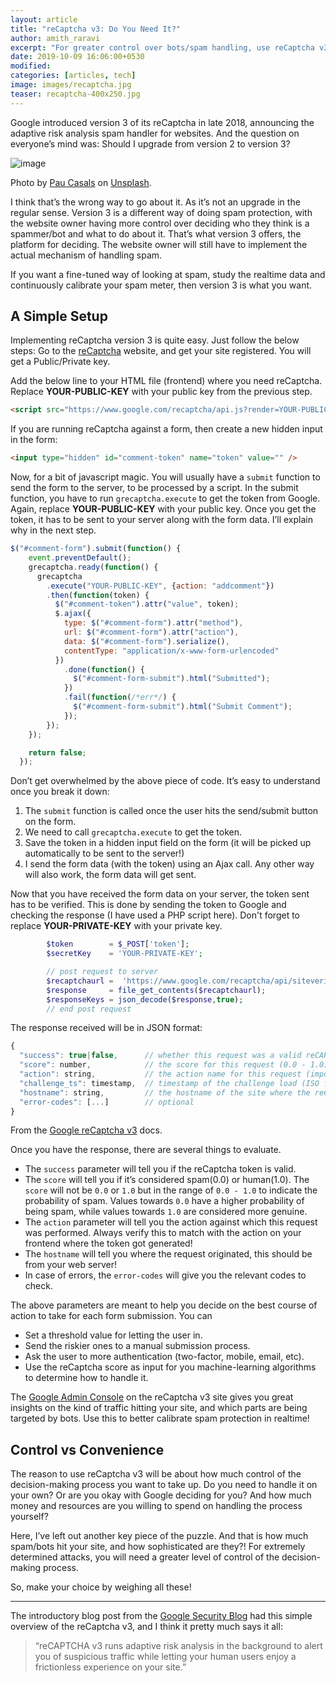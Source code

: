 ```yaml
---
layout: article
title: "reCaptcha v3: Do You Need It?"
author: amith_raravi
excerpt: "For greater control over bots/spam handling, use reCaptcha v3!"
date: 2019-10-09 16:06:00+0530
modified:
categories: [articles, tech]
image: images/recaptcha.jpg
teaser: recaptcha-400x250.jpg
---
```


Google introduced version 3 of its reCaptcha in late 2018, announcing the adaptive risk analysis spam handler for websites. And the question on everyone’s mind was: Should I upgrade from version 2 to version 3?

![image](/images/recaptcha.jpg)
<figcaption>Photo by <a href="https://unsplash.com/@paucasals">Pau Casals</a> on <a href="https://unsplash.com">Unsplash</a>.</figcaption>

I think that’s the wrong way to go about it. As it’s not an upgrade in the regular sense. Version 3 is a different way of doing spam protection, with the website owner having more control over deciding who they think is a spammer/bot and what to do about it. That’s what version 3 offers, the platform for deciding. The website owner will still have to implement the actual mechanism of handling spam.

If you want a fine-tuned way of looking at spam, study the realtime data and continuously calibrate your spam meter, then version 3 is what you want.

## A Simple Setup

Implementing reCaptcha version 3 is quite easy. Just follow the below steps:
Go to the [reCaptcha](https://www.google.com/recaptcha/intro/v3.html) website, and get your site registered. You will get a Public/Private key.

Add the below line to your HTML file (frontend) where you need reCaptcha. Replace **YOUR-PUBLIC-KEY** with your public key from the previous step.
```html
<script src="https://www.google.com/recaptcha/api.js?render=YOUR-PUBLIC-KEY"></script>
```

If you are running reCaptcha against a form, then create a new hidden input in the form:
```html
<input type="hidden" id="comment-token" name="token" value="" />
```

Now, for a bit of javascript magic. You will usually have a `submit` function to send the form to the server, to be processed by a script. In the submit function, you have to run `grecaptcha.execute` to get the token from Google. Again, replace **YOUR-PUBLIC-KEY** with your public key. Once you get the token, it has to be sent to your server along with the form data. I’ll explain why in the next step.
```js
$("#comment-form").submit(function() {
    event.preventDefault();
    grecaptcha.ready(function() {
      grecaptcha
        .execute("YOUR-PUBLIC-KEY", {action: "addcomment"})
        .then(function(token) {
          $("#comment-token").attr("value", token);
          $.ajax({
            type: $("#comment-form").attr("method"),
            url: $("#comment-form").attr("action"),
            data: $("#comment-form").serialize(),
            contentType: "application/x-www-form-urlencoded"
          })
            .done(function() {
              $("#comment-form-submit").html("Submitted");
            })
            .fail(function(/*err*/) {
              $("#comment-form-submit").html("Submit Comment");
            });
        });
    });

    return false;
  });
```

Don’t get overwhelmed by the above piece of code. It’s easy to understand once you break it down:

1. The `submit` function is called once the user hits the send/submit button on the form.
2. We need to call `grecaptcha.execute` to get the token.
3. Save the token in a hidden input field on the form (it will be picked up automatically to be sent to the server!)
4. I send the form data (with the token) using an Ajax call. Any other way will also work, the form data will get sent.

Now that you have received the form data on your server, the token sent has to be verified. This is done by sending the token to Google and checking the response (I have used a PHP script here). Don't forget to replace **YOUR-PRIVATE-KEY** with your private key.
```php
        $token        = $_POST['token'];
        $secretKey    = 'YOUR-PRIVATE-KEY';

        // post request to server
        $recaptchaurl =  'https://www.google.com/recaptcha/api/siteverify?secret=' . urlencode($secretKey) . '&response=' . urlencode($token);
        $response     = file_get_contents($recaptchaurl);
        $responseKeys = json_decode($response,true);
        // end post request
```

The response received will be in JSON format:
```js
{
  "success": true|false,      // whether this request was a valid reCAPTCHA token for your site
  "score": number,            // the score for this request (0.0 - 1.0)
  "action": string,           // the action name for this request (important to verify)
  "challenge_ts": timestamp,  // timestamp of the challenge load (ISO format yyyy-MM-dd'T'HH:mm:ssZZ)
  "hostname": string,         // the hostname of the site where the reCAPTCHA was solved
  "error-codes": [...]        // optional
}
```
<figcaption>From the <a href="https://developers.google.com/recaptcha/docs/v3">Google reCaptcha v3</a> docs.</figcaption>

Once you have the response, there are several things to evaluate.

* The `success` parameter will tell you if the reCaptcha token is valid.
* The `score` will tell you if it’s considered spam(0.0) or human(1.0). The `score` will not be `0.0` or `1.0` but in the range of `0.0 - 1.0` to indicate the probability of spam. Values towards `0.0` have a higher probability of being spam, while values towards `1.0` are considered more genuine.
* The `action` parameter will tell you the action against which this request was performed. Always verify this to match with the action on your frontend where the token got generated!
* The `hostname` will tell you where the request originated, this should be from your web server!
* In case of errors, the `error-codes` will give you the relevant codes to check.

The above parameters are meant to help you decide on the best course of action to take for each form submission. You can

* Set a threshold value for letting the user in.
* Send the riskier ones to a manual submission process.
* Ask the user to more authentication (two-factor, mobile, email, etc).
* Use the reCaptcha score as input for you machine-learning algorithms to determine how to handle it.

The [Google Admin Console](https://www.google.com/recaptcha/admin) on the reCaptcha v3 site gives you great insights on the kind of traffic hitting your site, and which parts are being targeted by bots. Use this to better calibrate spam protection in realtime!

## Control vs Convenience

The reason to use reCaptcha v3 will be about how much control of the decision-making process you want to take up. Do you need to handle it on your own? Or are you okay with Google deciding for you? And how much money and resources are you willing to spend on handling the process yourself?

Here, I’ve left out another key piece of the puzzle. And that is how much spam/bots hit your site, and how sophisticated are they?! For extremely determined attacks, you will need a greater level of control of the decision-making process.

So, make your choice by weighing all these!

---

The introductory blog post from the [Google Security Blog](https://security.googleblog.com/2018/10/introducing-recaptcha-v3-new-way-to.html) had this simple overview of the reCaptcha v3, and I think it pretty much says it all:

> “reCAPTCHA v3 runs adaptive risk analysis in the background to alert you of suspicious traffic while letting your human users enjoy a frictionless experience on your site.”
